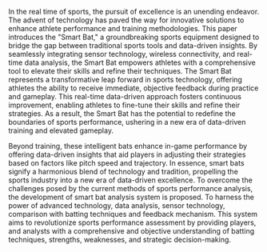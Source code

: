 In the real time of sports, the pursuit of excellence is an unending endeavor. The advent of technology has paved the way for innovative solutions to enhance athlete performance and training methodologies. 
This paper introduces the "Smart Bat," a groundbreaking sports equipment designed to bridge the gap between traditional sports tools and data-driven insights. By seamlessly integrating sensor technology,
wireless connectivity, and real-time data analysis, the Smart Bat empowers athletes with a comprehensive tool to elevate their skills and refine their techniques.
The Smart Bat represents a transformative leap forward in sports technology, offering athletes the ability to receive immediate, objective feedback during practice and gameplay.
This real-time data-driven approach fosters continuous improvement, enabling athletes to fine-tune their skills and refine their strategies. As a result, the Smart Bat has the potential 
to redefine the boundaries of sports performance, ushering in a new era of data-driven training and elevated gameplay.

Beyond training, these intelligent bats enhance in-game performance by offering data-driven insights that aid players in adjusting their strategies based on factors like pitch speed and trajectory.
In essence, smart bats signify a harmonious blend of technology and tradition, propelling the sports industry into a new era of data-driven excellence.
To overcome the challenges posed by the current methods of sports performance analysis, the development of smart bat analysis system is proposed.
To harness the power of advanced technology, data analysis, sensor technology, comparison with batting techniques and feedback mechanism.
This system aims to revolutionize sports performance assessment by providing players, and analysts with a comprehensive and objective understanding of batting techniques, strengths, weaknesses, and strategic decision-making.

